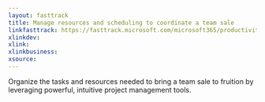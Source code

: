 ```yaml
---
layout: fasttrack
title: Manage resources and scheduling to coordinate a team sale
linkfasttrack: https://fasttrack.microsoft.com/microsoft365/productivitylibrary/Manage-resources-and-scheduling-to-coordinate-a-team-sale 
xlinkdev: 
xlink: 
xlinkbusiness: 
xsource: 
---
```

Organize the tasks and resources needed to bring a team sale to fruition by leveraging powerful, intuitive project management tools.